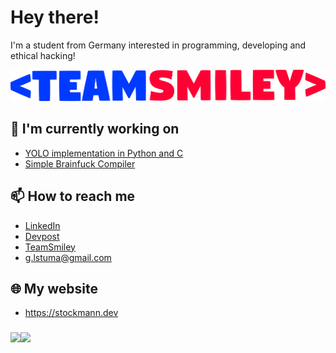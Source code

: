 
# Hey there!
I'm a student from Germany interested in programming, developing and ethical hacking!

[<img src="https://github.com/lstuma/lstuma/blob/main/teamsmiley.png?raw=true" alt="TeamSmiley" width="auto" height="50em">](https://teamsmiley.org)

  ## 🔭 I'm currently working on
- [YOLO implementation in Python and C](https://github.com/lstuma/YOLO)
- [Simple Brainfuck Compiler](https://github.com/lstuma/brainfuck_compiler)

## 📫 How to reach me
 - [LinkedIn](https://www.linkedin.com/in/lukas-stockmann-640405239)
 - [Devpost](https://devpost.com/lstuma)
 - [TeamSmiley](https://teamsmiley.org)
 - [g.lstuma@gmail.com](mailto:g.lstuma@gmail.com)

 ## 🌐 My website
 
 - https://stockmann.dev

###
<a href="https://github.com/lstuma">
<img align="left" style="display: inline-flex;" src="https://github-readme-stats.vercel.app/api/top-langs/?username=lstuma&layout=compact&theme=tokyonight&hide=shell,html,css&langs_count=5&bg_color=00000000"/>
<a/>
<a href="https://github.com/lstuma">
<img align="left" style="display: inline-flex;" src="https://github-readme-stats.vercel.app/api?username=lstuma&hide=issues&show_icons=true&count_private=true&theme=tokyonight&hide_rank=true&bg_color=00000000"/>
<a/>

